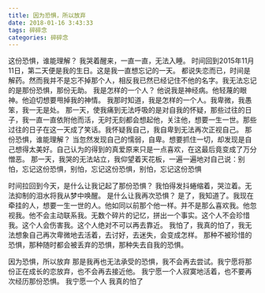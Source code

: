 ```yaml
---
title: 因为恐惧，所以放弃
date: 2018-01-16 3:43:33
tags: 碎碎念
categories: 碎碎念
---
```


这份恐惧，谁能理解？
我哭着醒来，一直一直，无法入睡。
时间回到2015年11月11日，第二天便是我的生日。这是我一直想忘记的一天。
都说失恋而已，时间是解药。然而我并不是忘不掉那个人，相反我已然已经记住不他的名字。我无法忘记的是那份恐惧，那份无助。
我是怎样的一个人？
他说我是神经病。他轻蔑的眼神。他迫切想要甩掉我的神情。
我那时知道，我是怎样的一个人。我卑微，我愚笨，我一无是处。
那一天，使我痛到无法呼吸的是对自我的怀疑，那些过往的日子，我一直一直依附他而活，无时无刻都会想起他，关注他，想要一生一世。那些过往的日子在这一天成了笑话。我怀疑我自己，我自卑到无法再次正视自己。
那份恐惧，谁能理解？
当忽然发现自己的懦弱，自卑。想要抓住一切，却发现是自己想得太美好。自己认为的得到的真爱原来只是一点喜欢，在这最后竟变成了万分憎恶。
那一天，我哭的无法站立，我仰望着天花板，一遍一遍地对自己说：别怕，忘记这份恐惧，别怕，忘记这份恐惧，别怕，忘记这份恐惧

时间拉回到今天，是什么让我记起了那份恐惧？
我怕得发抖蜷缩着，哭泣着。无法抑制的泪水将我从梦中唤醒。
是什么让我再次恐惧？
是了，我知道了。我现在牵挂的人，想要一生一世的人。他如同以前那个他一样。并不是那么喜欢我。他忽视我。他不会主动联系我。无数个碎片的记忆，拼出一个事实。这个人不会珍惜我。这个人会伤害我。这个人绝对不可以再去靠近。
我怕了，我真的怕了，我无法想象自己再次卑微地去活着，去讨好，去迷失，会变成怎样。
那种不被珍惜的恐惧，那种随时都会被丢弃的恐惧，那种失去自我的恐惧。

因为恐惧，所以放弃
那是我再也无法承受的恐惧，我不会再去尝试。我宁愿将那份正在成长的恋放弃，也不会再去接近他。
我宁愿一个人寂寞地活着，也不要再次经历那份恐惧。
我宁愿一个人
我真的怕了
